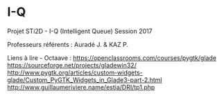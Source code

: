 # I-Q
Projet STi2D - I-Q (Intelligent Queue) Session 2017

Professeurs référents : Auradé J. & KAZ P.

Liens à lire - Octaave :
  https://openclassrooms.com/courses/pygtk/glade
  https://sourceforge.net/projects/gladewin32/
  http://www.pygtk.org/articles/custom-widgets-glade/Custom_PyGTK_Widgets_in_Glade3-part-2.html
  http://www.guillaumeriviere.name/estia/DRI/tp1.php
